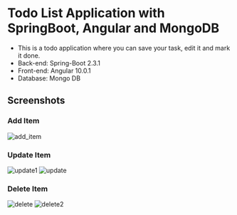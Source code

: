 # Todo List Application with SpringBoot, Angular and MongoDB
* This is a todo application where you can save your task, edit it and mark it done.
* Back-end: Spring-Boot 2.3.1
* Front-end: Angular 10.0.1
* Database: Mongo DB

## Screenshots
### Add Item
![add_item](https://user-images.githubusercontent.com/24587896/87429873-1779ca00-c5ed-11ea-9042-747753c722b3.png)

### Update Item
![update1](https://user-images.githubusercontent.com/24587896/87430271-a4248800-c5ed-11ea-940e-58f7f8df949a.png)
![update](https://user-images.githubusercontent.com/24587896/87430151-7a6b6100-c5ed-11ea-905b-b7a401dd11c4.png)

### Delete Item
![delete](https://user-images.githubusercontent.com/24587896/87430395-d635ea00-c5ed-11ea-98db-db430fe97f44.png)
![delete2](https://user-images.githubusercontent.com/24587896/87430398-d7ffad80-c5ed-11ea-8743-075141d7ec4b.png)

